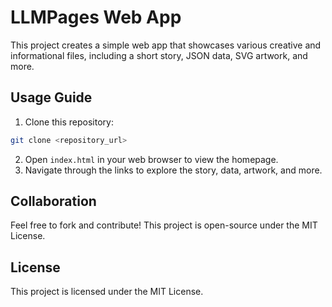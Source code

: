 # LLMPages Web App

This project creates a simple web app that showcases various creative and informational files, including a short story, JSON data, SVG artwork, and more.

## Usage Guide
1. Clone this repository:
```bash
git clone <repository_url>
```
2. Open `index.html` in your web browser to view the homepage.
3. Navigate through the links to explore the story, data, artwork, and more.

## Collaboration
Feel free to fork and contribute! This project is open-source under the MIT License.

## License
This project is licensed under the MIT License.